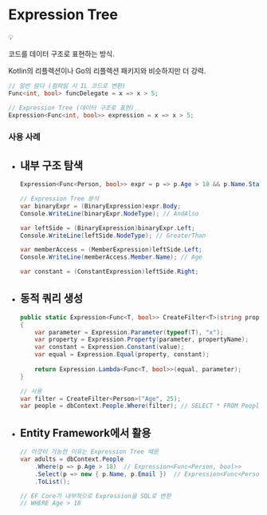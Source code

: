 # Expression Tree

<aside>
💡

코드를 데이터 구조로 표현하는 방식.

Kotlin의 리플렉션이나 Go의 리플렉션 패키지와 비슷하지만 더 강력.

</aside>

```csharp
// 일반 람다 (컴파일 시 IL 코드로 변환)
Func<int, bool> funcDelegate = x => x > 5;

// Expression Tree (데이터 구조로 표현)
Expression<Func<int, bool>> expression = x => x > 5;
```

### 사용 사례

- 내부 구조 탐색
    - 
    
    ```csharp
    Expression<Func<Person, bool>> expr = p => p.Age > 18 && p.Name.StartsWith("A");
    
    // Expression Tree 분석
    var binaryExpr = (BinaryExpression)expr.Body;
    Console.WriteLine(binaryExpr.NodeType); // AndAlso
    
    var leftSide = (BinaryExpression)binaryExpr.Left;
    Console.WriteLine(leftSide.NodeType); // GreaterThan
    
    var memberAccess = (MemberExpression)leftSide.Left;
    Console.WriteLine(memberAccess.Member.Name); // Age
    
    var constant = (ConstantExpression)leftSide.Right;
    ```
    
- 동적 쿼리 생성
    - 
    
    ```csharp
    public static Expression<Func<T, bool>> CreateFilter<T>(string propertyName, object value)
    {
        var parameter = Expression.Parameter(typeof(T), "x");
        var property = Expression.Property(parameter, propertyName);
        var constant = Expression.Constant(value);
        var equal = Expression.Equal(property, constant);
        
        return Expression.Lambda<Func<T, bool>>(equal, parameter);
    }
    
    // 사용
    var filter = CreateFilter<Person>("Age", 25);
    var people = dbContext.People.Where(filter); // SELECT * FROM People WHERE Age = 25
    ```
    
- Entity Framework에서 활용
    - 
    
    ```csharp
    // 이것이 가능한 이유는 Expression Tree 때문
    var adults = dbContext.People
        .Where(p => p.Age > 18)  // Expression<Func<Person, bool>>
        .Select(p => new { p.Name, p.Email })  // Expression<Func<Person, object>>
        .ToList();
    
    // EF Core가 내부적으로 Expression을 SQL로 변환
    // WHERE Age > 18
    ```